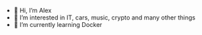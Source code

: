 - 👋 Hi, I’m Alex
- 👀 I’m interested in IT, cars, music, crypto and many other things
- 🌱 I’m currently learning Docker
